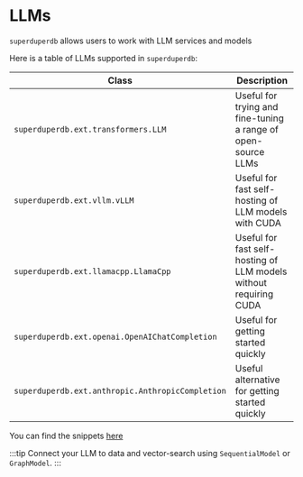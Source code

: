 # LLMs

`superduperdb` allows users to work with LLM services and models

Here is a table of LLMs supported in `superduperdb`:

| Class | Description |
| --- | --- |
| `superduperdb.ext.transformers.LLM` | Useful for trying and fine-tuning a range of open-source LLMs |
| `superduperdb.ext.vllm.vLLM` | Useful for fast self-hosting of LLM models with CUDA |
| `superduperdb.ext.llamacpp.LlamaCpp` | Useful for fast self-hosting of LLM models without requiring CUDA |
| `superduperdb.ext.openai.OpenAIChatCompletion` | Useful for getting started quickly |
| `superduperdb.ext.anthropic.AnthropicCompletion` | Useful alternative for getting started quickly |

You can find the snippets [here](../reusable_snippets/build_llm)

:::tip
Connect your LLM to data and vector-search using `SequentialModel` or `GraphModel`.
:::
